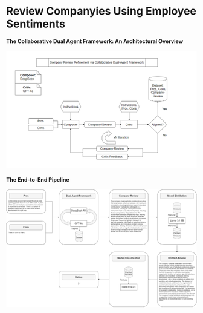 # Review Companyies Using Employee Sentiments

#### The Collaborative Dual Agent Framework: An Architectural Overview
![](diagram/DualAgentFramework.png "Dual Agent Framework")

#### The End-to-End Pipeline
![](diagram/EndtoEnd.png "End-to-End Pipeline")